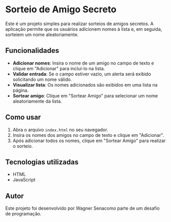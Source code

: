 # Sorteio de Amigo Secreto

Este é um projeto simples para realizar sorteios de amigos secretos. A aplicação permite que os usuários adicionem nomes à lista e, em seguida, sorteiem um nome aleatoriamente.

## Funcionalidades

- **Adicionar nomes**: Insira o nome de um amigo no campo de texto e clique em "Adicionar" para incluí-lo na lista.
- **Validar entrada**: Se o campo estiver vazio, um alerta será exibido solicitando um nome válido.
- **Visualizar lista**: Os nomes adicionados são exibidos em uma lista na página.
- **Sortear amigo**: Clique em "Sortear Amigo" para selecionar um nome aleatoriamente da lista.

## Como usar

1. Abra o arquivo `index.html` no seu navegador.
2. Insira os nomes dos amigos no campo de texto e clique em "Adicionar".
3. Após adicionar todos os nomes, clique em "Sortear Amigo" para realizar o sorteio.

## Tecnologias utilizadas

- HTML
- JavaScript

## Autor

Este projeto foi desenvolvido por Wagner Senacomo parte de um desafio de programação.
